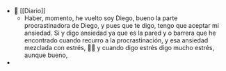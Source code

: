 - 📰 [[Diario]]
	- Haber, momento, he vuelto soy Diego, bueno la parte procrastinadora de Diego, y pues que te digo, tengo que aceptar mi ansiedad. Si  y digo ansiedad ya que es la pared y o barrera que he encontrado cuando recurro a la procrastinación, y esa ansiedad mezclada con estrés, 😮‍💨 y cuando digo estrés digo mucho estrés, aunque bueno,
-